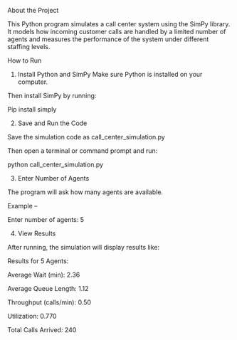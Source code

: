 About the Project 

This Python program simulates a call center system using the SimPy library. 
It models how incoming customer calls are handled by a limited number of agents and 
measures the performance of the system under different staffing levels.

How to Run 

1. Install Python and SimPy 
Make sure Python is installed on your computer.

Then install SimPy by running:

Pip install simply 

2. Save and Run the Code

Save the simulation code as call_center_simulation.py 

Then open a terminal or command prompt and run: 

python call_center_simulation.py 

3. Enter Number of Agents
   
The program will ask how many agents are available. 

Example –  

Enter number of agents: 5 

4. View Results 

After running, the simulation will display results like: 

Results for 5 Agents: 

Average Wait (min): 2.36 

Average Queue Length: 1.12 

Throughput (calls/min): 0.50 

Utilization: 0.770 

Total Calls Arrived: 240
